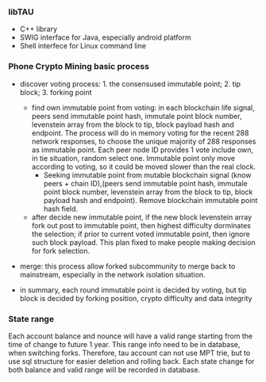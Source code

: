 ### libTAU
* C++ library
* SWIG interface for Java, especially android platform
* Shell interfece for Linux command line

### Phone Crypto Mining basic process
* discover voting process: 1. the consensused immutable point; 2. tip block; 3. forking point
    * find own immutable point from voting: in each blockchain life signal, peers send immutable point hash, immutale point block number, levenstein array from the block to tip, block payload hash and endpoint. The process will do in memory voting for the recent 288 network responses, to choose the unique majority of 288 responses as immutable point. Each peer node ID provides 1 vote include own, in tie situation, random select one. Immutable point only move according to voting, so it could be moved slower than the real clock.
      * Seeking immutable point from mutable blockchain signal (know peers + chain ID),(peers send immutable point hash, immutale point block number, levenstein array from the block to tip, block payload hash and endpoint). Remove blockchain immutable point hash field. 
    * after decide new immutable point, if the new block levenstein array fork out post to immutable point, then highest difficulty dorminates the selection; if prior to current voted immutable point, then ignore such block payload. This plan fixed to make people making decision for fork selection.
* merge: this process allow forked subcommunity to merge back to mainstream, especially in the network isolation situation. 
        
* in summary, each round immutable point is decided by voting, but tip block is decided by forking position, crypto difficulty and data integrity

### State range
Each account balance and nounce will have a valid range starting from the time of change to future 1 year. This range info need to be in database, when switching forks. Therefore, tau account can not use MPT trie, but to use sql structure for easier deletion and rolling back. Each state change for both balance and valid range will be recorded in database. 

